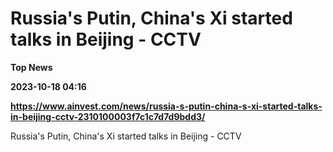 # Russia's Putin, China's Xi started talks in Beijing - CCTV
**Top News**

**2023-10-18 04:16**

**https://www.ainvest.com/news/russia-s-putin-china-s-xi-started-talks-in-beijing-cctv-2310100003f7c1c7d7d9bdd3/**

Russia's Putin, China's Xi started talks in Beijing - CCTV